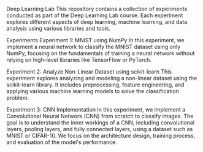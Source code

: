 Deep Learning Lab
This repository contains a collection of experiments conducted as part of the Deep Learning Lab course. Each experiment explores different aspects of deep learning, machine learning, and data analysis using various libraries and tools.

Experiments
Experiment 1: MNIST using NumPy
In this experiment, we implement a neural network to classify the MNIST dataset using only NumPy, focusing on the fundamentals of training a neural network without relying on high-level libraries like TensorFlow or PyTorch.

Experiment 2: Analyze Non-Linear Dataset using scikit-learn
This experiment explores analyzing and modeling a non-linear dataset using the scikit-learn library. It includes preprocessing, feature engineering, and applying various machine learning models to solve the classification problem.

Experiment 3: CNN Implementation
In this experiment, we implement a Convolutional Neural Network (CNN) from scratch to classify images. The goal is to understand the inner workings of a CNN, including convolutional layers, pooling layers, and fully connected layers, using a dataset such as MNIST or CIFAR-10. We focus on the architecture design, training process, and evaluation of the model's performance.
